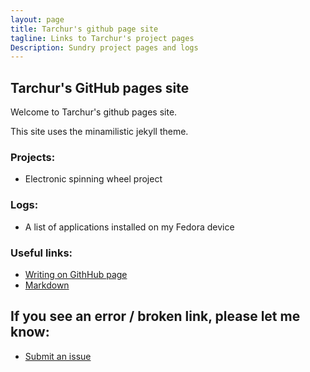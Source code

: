 ```yaml
---
layout: page
title: Tarchur's github page site
tagline: Links to Tarchur's project pages
Description: Sundry project pages and logs
---
```

## Tarchur's GitHub pages site

Welcome to Tarchur's github pages site.

This site uses the minamilistic jekyll theme.

### Projects:
- Electronic spinning wheel project

### Logs:
- A list of applications installed on my Fedora device

### Useful links:
- [Writing on GithHub page](https://help.github.com/categories/writing-on-github) 
- [Markdown](https://daringfireball.net/projects/markdown/syntax)

## If you see an error / broken link, please let me know:
- [Submit an issue](https://github.com/tarchur/tarchur.github.io/issues)
